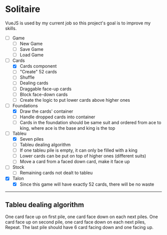 # Solitaire

VueJS is used by my current job so this project's goal is to improve my skills.

- [ ] Game
  - [ ] New Game
  - [ ] Save Game
  - [ ] Load Game
- [ ] Cards
  - [x] Cards component
  - [ ] "Create" 52 cards
  - [ ] Shuffle
  - [ ] Dealing cards
  - [ ] Draggable face-up cards
  - [ ] Block face-down cards
  - [ ] Create the logic to put lower cards above higher ones
- [ ] Foundations
  - [x] Draw the cards' container
  - [ ] Handle dropped cards into container
  - [ ] Cards in the foundation should be same suit and ordered from ace to king, where ace is the base and king is the top
- [ ] Tableu
  - [x] Seven piles
  - [ ] Tableu dealing algorithm
  - [ ] If one tableu pile is empty, it can only be filled with a king
  - [ ] Lower cards can be put on top of higher ones (different suits)
  - [ ] Move a card from a faced down card, make it face up
- [ ] Stock
  - [ ] Remaining cards not dealt to tableu
- [x] Talon
  - [x] Since this game will have exactly 52 cards, there will be no waste

---

## Tableu dealing algorithm

One card face up on first pile, one card face down on each next piles. One card face up on second pile, one card face down on each next piles, Repeat. The last pile should have 6 card facing down and one facing up.
